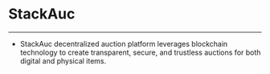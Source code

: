 # StackAuc

---

- StackAuc decentralized auction platform leverages blockchain technology to create transparent, secure, and trustless auctions for both digital and physical items.
